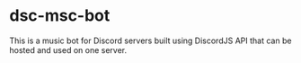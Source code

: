 # dsc-msc-bot
This is a music bot for Discord servers built using DiscordJS API that can be hosted and used on one server.
